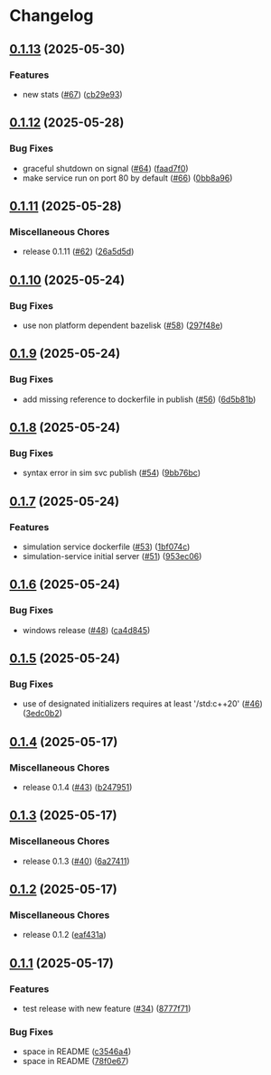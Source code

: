 # Changelog

## [0.1.13](https://github.com/KivSee/kivsee-render/compare/v0.1.12...v0.1.13) (2025-05-30)


### Features

* new stats ([#67](https://github.com/KivSee/kivsee-render/issues/67)) ([cb29e93](https://github.com/KivSee/kivsee-render/commit/cb29e938610164170664b3383662434d8e0e8aaf))

## [0.1.12](https://github.com/KivSee/kivsee-render/compare/v0.1.11...v0.1.12) (2025-05-28)


### Bug Fixes

* graceful shutdown on signal ([#64](https://github.com/KivSee/kivsee-render/issues/64)) ([faad7f0](https://github.com/KivSee/kivsee-render/commit/faad7f0dfc0b4f20b5b458dd546834017eba6f04))
* make service run on port 80 by default ([#66](https://github.com/KivSee/kivsee-render/issues/66)) ([0bb8a96](https://github.com/KivSee/kivsee-render/commit/0bb8a9674e41df21a8a5e8265e86576b59a56578))

## [0.1.11](https://github.com/KivSee/kivsee-render/compare/v0.1.10...v0.1.11) (2025-05-28)


### Miscellaneous Chores

* release 0.1.11 ([#62](https://github.com/KivSee/kivsee-render/issues/62)) ([26a5d5d](https://github.com/KivSee/kivsee-render/commit/26a5d5d7bde4d7a87d4d28fd579d2a54938ae453))

## [0.1.10](https://github.com/KivSee/kivsee-render/compare/v0.1.9...v0.1.10) (2025-05-24)


### Bug Fixes

* use non platform dependent bazelisk ([#58](https://github.com/KivSee/kivsee-render/issues/58)) ([297f48e](https://github.com/KivSee/kivsee-render/commit/297f48e0fcc75bb801aacf490617559a1f1b2705))

## [0.1.9](https://github.com/KivSee/kivsee-render/compare/v0.1.8...v0.1.9) (2025-05-24)


### Bug Fixes

* add missing reference to dockerfile in publish ([#56](https://github.com/KivSee/kivsee-render/issues/56)) ([6d5b81b](https://github.com/KivSee/kivsee-render/commit/6d5b81b0cb0baae5185da55af6f9eb2c7ea1255d))

## [0.1.8](https://github.com/KivSee/kivsee-render/compare/v0.1.7...v0.1.8) (2025-05-24)


### Bug Fixes

* syntax error in sim svc publish ([#54](https://github.com/KivSee/kivsee-render/issues/54)) ([9bb76bc](https://github.com/KivSee/kivsee-render/commit/9bb76bc9920ea4587dfcc3d65fe3a21b9a963f7e))

## [0.1.7](https://github.com/KivSee/kivsee-render/compare/v0.1.6...v0.1.7) (2025-05-24)


### Features

* simulation service dockerfile ([#53](https://github.com/KivSee/kivsee-render/issues/53)) ([1bf074c](https://github.com/KivSee/kivsee-render/commit/1bf074c301a40f8a28eb393367f336d6337e708f))
* simulation-service initial server ([#51](https://github.com/KivSee/kivsee-render/issues/51)) ([953ec06](https://github.com/KivSee/kivsee-render/commit/953ec069f909eeb93b1cd6ca8dee89bab5c4eaae))

## [0.1.6](https://github.com/KivSee/kivsee-render/compare/v0.1.5...v0.1.6) (2025-05-24)


### Bug Fixes

* windows release ([#48](https://github.com/KivSee/kivsee-render/issues/48)) ([ca4d845](https://github.com/KivSee/kivsee-render/commit/ca4d845c0efdaca2f894a3acd3e8e0eae93ac740))

## [0.1.5](https://github.com/KivSee/kivsee-render/compare/v0.1.4...v0.1.5) (2025-05-24)


### Bug Fixes

* use of designated initializers requires at least '/std:c++20' ([#46](https://github.com/KivSee/kivsee-render/issues/46)) ([3edc0b2](https://github.com/KivSee/kivsee-render/commit/3edc0b2bf4b75388298d183efd19e2558ec4be6e))

## [0.1.4](https://github.com/KivSee/kivsee-render/compare/v0.1.3...v0.1.4) (2025-05-17)


### Miscellaneous Chores

* release 0.1.4 ([#43](https://github.com/KivSee/kivsee-render/issues/43)) ([b247951](https://github.com/KivSee/kivsee-render/commit/b247951490e71baf1e9aefca1ac067b78a9d9c96))

## [0.1.3](https://github.com/KivSee/kivsee-render/compare/v0.1.2...v0.1.3) (2025-05-17)


### Miscellaneous Chores

* release 0.1.3 ([#40](https://github.com/KivSee/kivsee-render/issues/40)) ([6a27411](https://github.com/KivSee/kivsee-render/commit/6a274117e15b15621766482b1bd7c53cf3ab3a6d))

## [0.1.2](https://github.com/KivSee/kivsee-render/compare/v0.1.1...v0.1.2) (2025-05-17)


### Miscellaneous Chores

* release 0.1.2 ([eaf431a](https://github.com/KivSee/kivsee-render/commit/eaf431a15b5aa277c7c1e3aa512eaf84fc6aa8f1))

## [0.1.1](https://github.com/KivSee/kivsee-render/compare/v0.1.0...v0.1.1) (2025-05-17)


### Features

* test release with new feature ([#34](https://github.com/KivSee/kivsee-render/issues/34)) ([8777f71](https://github.com/KivSee/kivsee-render/commit/8777f717d486ee8d2ef1373ac429a4c26d883873))


### Bug Fixes

* space in README ([c3546a4](https://github.com/KivSee/kivsee-render/commit/c3546a4da8d5e73daa666f14879e6fdbab11a308))
* space in README ([78f0e67](https://github.com/KivSee/kivsee-render/commit/78f0e67a349f83662ea07042975a65ed4dda8fce))
